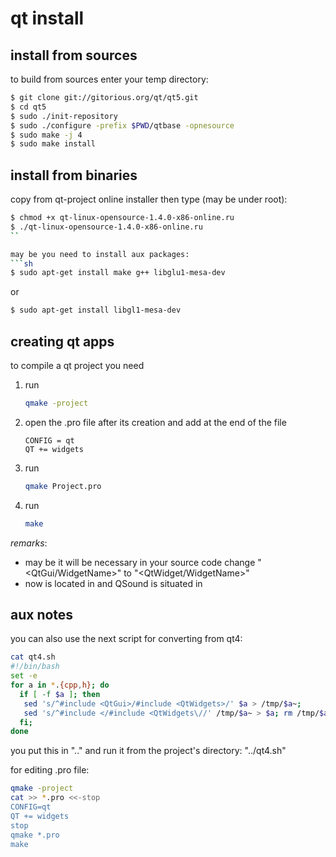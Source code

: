 # qt install

## install from sources
to build from sources enter your temp directory:
```sh
$ git clone git://gitorious.org/qt/qt5.git    
$ cd qt5
$ sudo ./init-repository
$ sudo ./configure -prefix $PWD/qtbase -opnesource
$ sudo make -j 4
$ sudo make install                         
```

## install from binaries
copy from qt-project online installer
then type (may be under root):
```sh
$ chmod +x qt-linux-opensource-1.4.0-x86-online.ru
$ ./qt-linux-opensource-1.4.0-x86-online.ru				             
``

may be you need to install aux packages:
```sh
$ sudo apt-get install make g++ libglu1-mesa-dev
```
or
```sh
$ sudo apt-get install libgl1-mesa-dev 
```

## creating qt apps
to compile a qt project you need
1. run 
   ```sh
   qmake -project
   ```
2. open the .pro file after its creation and add at the end of the file
   ```
   CONFIG = qt     
   QT += widgets
   ```
3. run 
   ```sh
   qmake Project.pro
   ```
4. run 
   ```sh
   make
   ```

*remarks*:
- may be it will be necessary in your source code 
  change "<QtGui/WidgetName>" to "<QtWidget/WidgetName>"
- now <QtApplication> is located in <QtWidgets>
  and QSound is situated in <QtMultimedia>


## aux notes
you can also use the next script for converting from qt4:
```sh
cat qt4.sh								                             
#!/bin/bash								                             
set -e 								                                	
for a in *.{cpp,h}; do						                         
  if [ -f $a ]; then							                         
   sed 's/^#include <QtGui>/#include <QtWidgets>/' $a > /tmp/$a~;      
   sed 's/^#include </#include <QtWidgets\//' /tmp/$a~ > $a; rm /tmp/$a~; 
  fi;								                                     
done									                                 
```

you put this in ".." and run it from the project's directory: 
"../qt4.sh"

for editing .pro file:
```sh
qmake -project				                            			 
cat >> *.pro <<-stop							                         
CONFIG=qt								                             
QT += widgets							                             
stop									                                 
qmake *.pro								                             
make									                                 
```

